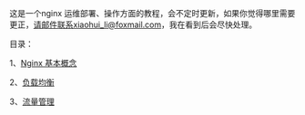 这是一个nginx 运维部署、操作方面的教程，会不定时更新，如果你觉得哪里需要更正，请邮件联系xiaohui_li@foxmail.com，我在看到后会尽快处理。


目录：

1、[Nginx 基本概念](https://gitee.com/cnlxh/nginx-guide/blob/master/nginx-basic.md)

2、[负载均衡](https://gitee.com/cnlxh/nginx-guide/blob/master/High-Performance-Load-Balancing.md)

3、[流量管理](https://gitee.com/cnlxh/nginx-guide/blob/master/Traffic-Management.md)
